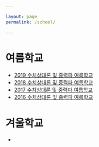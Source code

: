 ```yaml
---

layout: page
permalink: /school/

---
```


# 여름학교

- [2019 수치상대론 및 중력파 여름학교](https://www.apctp.org/plan.php/GWNRSS2019)
- [2018 수치상대론 및 중력파 여름학교](https://www.apctp.org/plan.php/GWNRSS2018)
- [2017 수치상대론 및 중력파 여름학교](https://www.apctp.org/plan.php/NRGWSS2017)
- [2016 수치상대론 및 중력파 여름학교](https://www.apctp.org/plan.php/GWNR2016)

# 겨울학교

-
